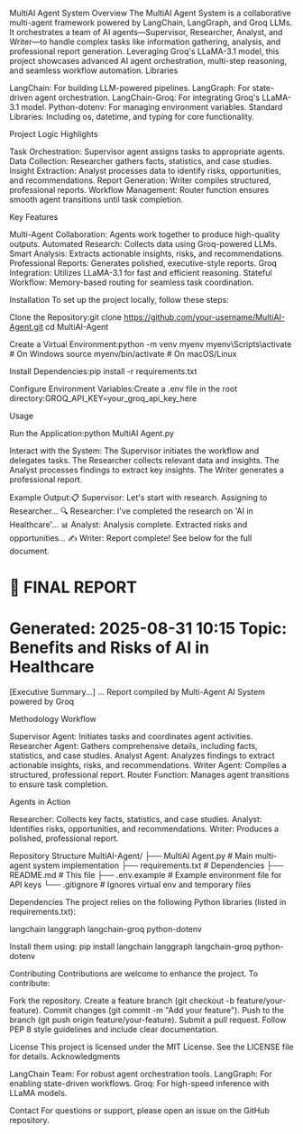 MultiAI Agent System
Overview
The MultiAI Agent System is a collaborative multi-agent framework powered by LangChain, LangGraph, and Groq LLMs. It orchestrates a team of AI agents—Supervisor, Researcher, Analyst, and Writer—to handle complex tasks like information gathering, analysis, and professional report generation. Leveraging Groq's LLaMA-3.1 model, this project showcases advanced AI agent orchestration, multi-step reasoning, and seamless workflow automation.
Libraries

LangChain: For building LLM-powered pipelines.
LangGraph: For state-driven agent orchestration.
LangChain-Groq: For integrating Groq's LLaMA-3.1 model.
Python-dotenv: For managing environment variables.
Standard Libraries: Including os, datetime, and typing for core functionality.

Project Logic Highlights

Task Orchestration: Supervisor agent assigns tasks to appropriate agents.
Data Collection: Researcher gathers facts, statistics, and case studies.
Insight Extraction: Analyst processes data to identify risks, opportunities, and recommendations.
Report Generation: Writer compiles structured, professional reports.
Workflow Management: Router function ensures smooth agent transitions until task completion.

Key Features

Multi-Agent Collaboration: Agents work together to produce high-quality outputs.
Automated Research: Collects data using Groq-powered LLMs.
Smart Analysis: Extracts actionable insights, risks, and recommendations.
Professional Reports: Generates polished, executive-style reports.
Groq Integration: Utilizes LLaMA-3.1 for fast and efficient reasoning.
Stateful Workflow: Memory-based routing for seamless task coordination.

Installation
To set up the project locally, follow these steps:

Clone the Repository:git clone https://github.com/your-username/MultiAI-Agent.git
cd MultiAI-Agent


Create a Virtual Environment:python -m venv myenv
myenv\Scripts\activate  # On Windows
source myenv/bin/activate  # On macOS/Linux


Install Dependencies:pip install -r requirements.txt


Configure Environment Variables:Create a .env file in the root directory:GROQ_API_KEY=your_groq_api_key_here



Usage

Run the Application:python MultiAI Agent.py


Interact with the System:
The Supervisor initiates the workflow and delegates tasks.
The Researcher collects relevant data and insights.
The Analyst processes findings to extract key insights.
The Writer generates a professional report.


Example Output:📋 Supervisor: Let's start with research. Assigning to Researcher...
🔍 Researcher: I've completed the research on 'AI in Healthcare'...
📊 Analyst: Analysis complete. Extracted risks and opportunities...
✍️ Writer: Report complete! See below for the full document.

📄 FINAL REPORT
==================================================
Generated: 2025-08-31 10:15
Topic: Benefits and Risks of AI in Healthcare
==================================================
[Executive Summary...]
...
Report compiled by Multi-Agent AI System powered by Groq



Methodology
Workflow

Supervisor Agent: Initiates tasks and coordinates agent activities.
Researcher Agent: Gathers comprehensive details, including facts, statistics, and case studies.
Analyst Agent: Analyzes findings to extract actionable insights, risks, and recommendations.
Writer Agent: Compiles a structured, professional report.
Router Function: Manages agent transitions to ensure task completion.

Agents in Action

Researcher: Collects key facts, statistics, and case studies.
Analyst: Identifies risks, opportunities, and recommendations.
Writer: Produces a polished, professional report.

Repository Structure
MultiAI-Agent/
├── MultiAI Agent.py         # Main multi-agent system implementation
├── requirements.txt         # Dependencies
├── README.md               # This file
├── .env.example            # Example environment file for API keys
└── .gitignore              # Ignores virtual env and temporary files

Dependencies
The project relies on the following Python libraries (listed in requirements.txt):

langchain
langgraph
langchain-groq
python-dotenv

Install them using:
pip install langchain langgraph langchain-groq python-dotenv

Contributing
Contributions are welcome to enhance the project. To contribute:

Fork the repository.
Create a feature branch (git checkout -b feature/your-feature).
Commit changes (git commit -m "Add your feature").
Push to the branch (git push origin feature/your-feature).
Submit a pull request.
Follow PEP 8 style guidelines and include clear documentation.

License
This project is licensed under the MIT License. See the LICENSE file for details.
Acknowledgments

LangChain Team: For robust agent orchestration tools.
LangGraph: For enabling state-driven workflows.
Groq: For high-speed inference with LLaMA models.

Contact
For questions or support, please open an issue on the GitHub repository.
